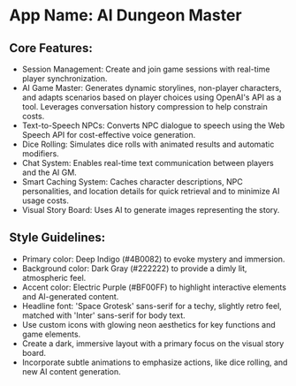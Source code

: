 # **App Name**: AI Dungeon Master

## Core Features:

- Session Management: Create and join game sessions with real-time player synchronization.
- AI Game Master: Generates dynamic storylines, non-player characters, and adapts scenarios based on player choices using OpenAI's API as a tool. Leverages conversation history compression to help constrain costs.
- Text-to-Speech NPCs: Converts NPC dialogue to speech using the Web Speech API for cost-effective voice generation.
- Dice Rolling: Simulates dice rolls with animated results and automatic modifiers.
- Chat System: Enables real-time text communication between players and the AI GM.
- Smart Caching System: Caches character descriptions, NPC personalities, and location details for quick retrieval and to minimize AI usage costs.
- Visual Story Board: Uses AI to generate images representing the story.

## Style Guidelines:

- Primary color: Deep Indigo (#4B0082) to evoke mystery and immersion.
- Background color: Dark Gray (#222222) to provide a dimly lit, atmospheric feel.
- Accent color: Electric Purple (#BF00FF) to highlight interactive elements and AI-generated content.
- Headline font: 'Space Grotesk' sans-serif for a techy, slightly retro feel, matched with 'Inter' sans-serif for body text.
- Use custom icons with glowing neon aesthetics for key functions and game elements.
- Create a dark, immersive layout with a primary focus on the visual story board.
- Incorporate subtle animations to emphasize actions, like dice rolling, and new AI content generation.